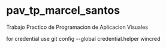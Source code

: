 # pav_tp_marcel_santos
Trabajo Practico de Programacion de Aplicacion Visuales

for credential use
 git config --global credential.helper wincred
